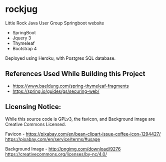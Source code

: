 # rockjug
Little Rock Java User Group Springboot website

* SpringBoot
* Jquery 3
* Thymeleaf
* Bootstrap 4

Deployed using Heroku, with Postgres SQL database. 



## References Used While Building this Project
* https://www.baeldung.com/spring-thymeleaf-fragments
* https://spring.io/guides/gs/securing-web/

## Licensing Notice:
While this source code is GPLv3, the favicon, and
Background image are Creative Commons Licensed.

Favicon - https://pixabay.com/en/bean-clipart-issue-coffee-icon-1294427/
 https://pixabay.com/en/service/terms/#usage

 Background Image - http://pngimg.com/download/9276
 https://creativecommons.org/licenses/by-nc/4.0/